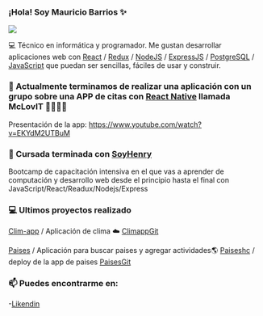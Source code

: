 ### ¡Hola! Soy Mauricio Barrios ✨ 

![](https://github.com/MauricioLeonel/mauricioleonel/blob/main/MauricioBarrios.gif)

💻 Técnico en informática y programador. Me gustan desarrollar aplicaciones web con [React](https://es.reactjs.org/) / [Redux](https://redux.js.org/) / [NodeJS](https://nodejs.org/es/) / [ExpressJS](https://expressjs.com/es/) / [PostgreSQL](https://www.postgresql.org/) / [JavaScript](https://www.javascript.com/) que puedan ser sencillas, fáciles de usar y construir.


### 🔭 Actualmente terminamos de realizar una aplicación con un grupo sobre una APP de citas con [React Native](https://reactnative.dev/) llamada McLovIT 💖💖💖💖
Presentación de la app: https://www.youtube.com/watch?v=EKYdM2UTBuM


### 🌱 Cursada terminada con [SoyHenry](https://www.soyhenry.com/)
Bootcamp de capacitación intensiva en el que vas a aprender de computación y desarrollo web desde el principio hasta el final con JavaScript/React/Readux/Nodejs/Express

### 💻 Ultimos proyectos realizado
[Clim-app](https://clim-app2.herokuapp.com/) / Aplicación de clima ☁️ [ClimappGit](https://github.com/MauricioLeonel/Clim-app) 

[Paises](https://www.linkedin.com/posts/mauricio-barrios-webfullstack_henry-react-redux-ugcPost-6849883651467952128-VlML) / Aplicación para buscar paises y agregar actividades🌎
[Paiseshc](https://paiseshc.herokuapp.com/) / deploy de la app de paises
[PaisesGit](https://github.com/MauricioLeonel/PI-Countries)

  

###  📫 Puedes encontrarme en:
-[Likendin](https://www.linkedin.com/in/mauricio-barrios-webfullstack/)

